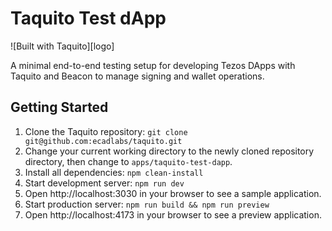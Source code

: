 # Taquito Test dApp

![Built with Taquito][logo]

A minimal end-to-end testing setup for developing Tezos DApps with Taquito and Beacon to manage signing and wallet operations.
## Getting Started
1. Clone the Taquito repository: `git clone git@github.com:ecadlabs/taquito.git`
2. Change your current working directory to the newly cloned repository directory, then change to `apps/taquito-test-dapp`.
3. Install all dependencies:
    `npm clean-install`
4. Start development server:
    `npm run dev`
5. Open http://localhost:3030 in your browser to see a sample application.
6. Start production server:
    `npm run build && npm run preview`
7. Open http://localhost:4173 in your browser to see a preview application.
